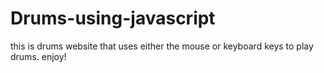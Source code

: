 # Drums-using-javascript
this is drums website that uses either the mouse or keyboard keys to play drums. enjoy!
